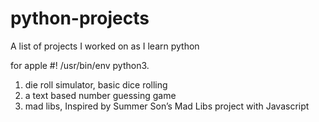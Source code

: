 # python-projects
A list of projects I worked on as I learn python

for apple #! /usr/bin/env python3.
1) die roll simulator, basic dice rolling
2) a text based number guessing game
3) mad libs, Inspired by Summer Son’s Mad Libs project with Javascript
